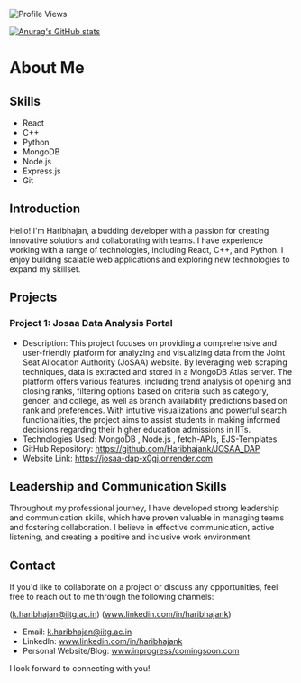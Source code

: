 
![Profile Views](https://komarev.com/ghpvc/?username=Haribhajank&color=blueviolet)

[![Anurag's GitHub stats](https://github-readme-stats.vercel.app/api?username=Haribhajank&show_icons=true&theme=tokyonight)](https://github.com/Haribhajank/github-readme-stats)


#   About Me


## Skills

- React
- C++
- Python
- MongoDB
- Node.js
- Express.js
- Git

## Introduction

Hello! I'm Haribhajan, a budding developer with a passion for creating innovative solutions and collaborating with teams. I have experience working with a range of technologies, including React, C++, and Python. I enjoy building scalable web applications and exploring new technologies to expand my skillset.

## Projects

### Project 1: Josaa Data Analysis Portal

- Description: This project focuses on providing a comprehensive and user-friendly platform for analyzing and visualizing data from the Joint Seat Allocation Authority (JoSAA) website. By leveraging web scraping techniques, data is extracted and stored in a MongoDB Atlas server. The platform offers various features, including trend analysis of opening and closing ranks, filtering options based on criteria such as category, gender, and college, as well as branch availability predictions based on rank and preferences. With intuitive visualizations and powerful search functionalities, the project aims to assist students in making informed decisions regarding their higher education admissions in IITs.
- Technologies Used: MongoDB , Node.js , fetch-APIs, EJS-Templates
- GitHub Repository: https://github.com/Haribhajank/JOSAA_DAP
- Website Link: https://josaa-dap-x0gj.onrender.com



## Leadership and Communication Skills

Throughout my professional journey, I have developed strong leadership and communication skills, which have proven valuable in managing teams and fostering collaboration. I believe in effective communication, active listening, and creating a positive and inclusive work environment.

## Contact

If you'd like to collaborate on a project or discuss any opportunities, feel free to reach out to me through the following channels:

<i class="fa-sharp fa-solid fa-envelope"></i>(k.haribhajan@iitg.ac.in)
<i class="fa-brands fa-linkedin"></i>(www.linkedin.com/in/haribhajank)

- Email: k.haribhajan@iitg.ac.in
- LinkedIn: www.linkedin.com/in/haribhajank
- Personal Website/Blog: www.inprogress/comingsoon.com

I look forward to connecting with you!

